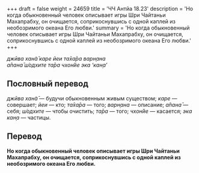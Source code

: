 +++
draft = false
weight = 24659
title = 'ЧЧ Антйа 18.23'
description = 'Но когда обыкновенный человек описывает игры Шри Чайтаньи Махапрабху, он очищается, соприкоснувшись с одной каплей из необозримого океана Его любви.'
summary = 'Но когда обыкновенный человек описывает игры Шри Чайтаньи Махапрабху, он очищается, соприкоснувшись с одной каплей из необозримого океана Его любви.'
+++

_джӣва хан̃а̄ каре йеи та̄ха̄ра варн̣ана  
а̄пана̄ ш́одхите та̄ра чхон̇йе эка ‘кан̣а’_

## Пословный перевод

_джӣва_ _хан̃а̄_ — будучи обыкновенным живым существом; _каре_ — совершает; _йеи_ — кто; _та̄ха̄ра_ — того; _варн̣ана_ — описание; _а̄пана̄_ — себя; _ш́одхите_ — чтобы очистить; _та̄ра_ — того; _чхон̇йе_ — касается; _эка_ _кан̣а_ — частицы.

## Перевод

**Но когда обыкновенный человек описывает игры Шри Чайтаньи Махапрабху, он очищается, соприкоснувшись с одной каплей из необозримого океана Его любви.**
